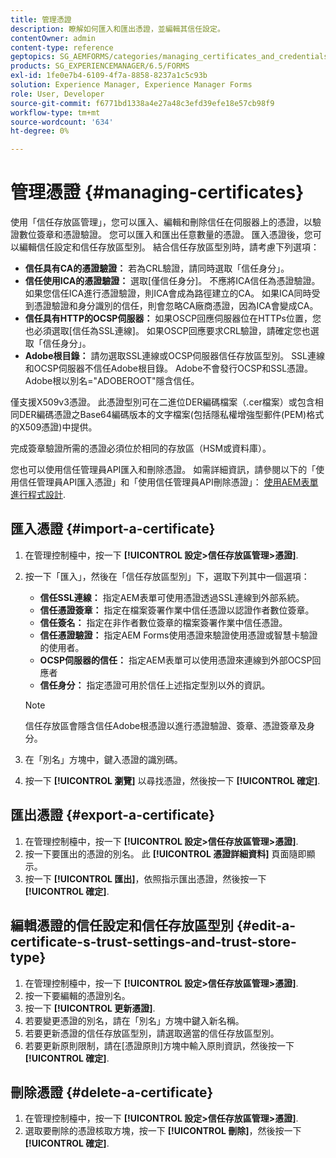 ```yaml
---
title: 管理憑證
description: 瞭解如何匯入和匯出憑證，並編輯其信任設定。
contentOwner: admin
content-type: reference
geptopics: SG_AEMFORMS/categories/managing_certificates_and_credentials
products: SG_EXPERIENCEMANAGER/6.5/FORMS
exl-id: 1fe0e7b4-6109-4f7a-8858-8237a1c5c93b
solution: Experience Manager, Experience Manager Forms
role: User, Developer
source-git-commit: f6771bd1338a4e27a48c3efd39efe18e57cb98f9
workflow-type: tm+mt
source-wordcount: '634'
ht-degree: 0%

---
```


# 管理憑證 {#managing-certificates}

使用「信任存放區管理」，您可以匯入、編輯和刪除信任在伺服器上的憑證，以驗證數位簽章和憑證驗證。 您可以匯入和匯出任意數量的憑證。 匯入憑證後，您可以編輯信任設定和信任存放區型別。 結合信任存放區型別時，請考慮下列選項：

* **信任具有CA的憑證驗證：** 若為CRL驗證，請同時選取「信任身分」。
* **信任使用ICA的憑證驗證：** 選取[僅信任身分]。 不應將ICA信任為憑證驗證。 如果您信任ICA進行憑證驗證，則ICA會成為路徑建立的CA。 如果ICA同時受到憑證驗證和身分識別的信任，則會忽略CA廠商憑證，因為ICA會變成CA。
* **信任具有HTTP的OCSP伺服器：** 如果OSCP回應伺服器位在HTTPs位置，您也必須選取[信任為SSL連線]。 如果OSCP回應要求CRL驗證，請確定您也選取「信任身分」。
* **Adobe根目錄：** 請勿選取SSL連線或OCSP伺服器信任存放區型別。 SSL連線和OCSP伺服器不信任Adobe根目錄。 Adobe不會發行OCSP和SSL憑證。 Adobe根以別名=&quot;ADOBEROOT&quot;隱含信任。

僅支援X509v3憑證。 此憑證型別可在二進位DER編碼檔案（.cer檔案）或包含相同DER編碼憑證之Base64編碼版本的文字檔案(包括隱私權增強型郵件(PEM)格式的X509憑證)中提供。

完成簽章驗證所需的憑證必須位於相同的存放區（HSM或資料庫）。

您也可以使用信任管理員API匯入和刪除憑證。 如需詳細資訊，請參閱以下的「使用信任管理員API匯入憑證」和「使用信任管理員API刪除憑證」： [使用AEM表單進行程式設計](https://www.adobe.com/go/learn_aemforms_programming_63).

## 匯入憑證 {#import-a-certificate}

1. 在管理控制檯中，按一下 **[!UICONTROL 設定>信任存放區管理>憑證]**.
1. 按一下「匯入」，然後在「信任存放區型別」下，選取下列其中一個選項：

   * **信任SSL連線：** 指定AEM表單可使用憑證透過SSL連線到外部系統。
   * **信任憑證簽章：** 指定在檔案簽署作業中信任憑證以認證作者數位簽章。
   * **信任簽名：** 指定在非作者數位簽章的檔案簽署作業中信任憑證。
   * **信任憑證驗證：** 指定AEM Forms使用憑證來驗證使用憑證或智慧卡驗證的使用者。
   * **OCSP伺服器的信任：** 指定AEM表單可以使用憑證來連線到外部OCSP回應者
   * **信任身分：** 指定憑證可用於信任上述指定型別以外的資訊。

   >[!NOTE]
   >
   >信任存放區會隱含信任Adobe根憑證以進行憑證驗證、簽章、憑證簽章及身分。

1. 在「別名」方塊中，鍵入憑證的識別碼。
1. 按一下 **[!UICONTROL 瀏覽]** 以尋找憑證，然後按一下 **[!UICONTROL 確定]**.

## 匯出憑證 {#export-a-certificate}

1. 在管理控制檯中，按一下 **[!UICONTROL 設定>信任存放區管理>憑證]**.
1. 按一下要匯出的憑證的別名。 此 **[!UICONTROL 憑證詳細資料]** 頁面隨即顯示。
1. 按一下 **[!UICONTROL 匯出]**，依照指示匯出憑證，然後按一下 **[!UICONTROL 確定]**.

## 編輯憑證的信任設定和信任存放區型別 {#edit-a-certificate-s-trust-settings-and-trust-store-type}

1. 在管理控制檯中，按一下 **[!UICONTROL 設定>信任存放區管理>憑證]**.
1. 按一下要編輯的憑證別名。
1. 按一下 **[!UICONTROL 更新憑證]**.
1. 若要變更憑證的別名，請在「別名」方塊中鍵入新名稱。
1. 若要更新憑證的信任存放區型別，請選取適當的信任存放區型別。
1. 若要更新原則限制，請在[憑證原則]方塊中輸入原則資訊，然後按一下 **[!UICONTROL 確定]**.

## 刪除憑證 {#delete-a-certificate}

1. 在管理控制檯中，按一下 **[!UICONTROL 設定>信任存放區管理>憑證]**.
1. 選取要刪除的憑證核取方塊，按一下 **[!UICONTROL 刪除]**，然後按一下 **[!UICONTROL 確定]**.
